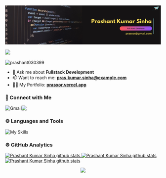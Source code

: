 <p align="center"> 
  <img src="https://github.com/prasxor/prasxor/blob/main/banner.png"/>
</p>

[![](https://visitcount.itsvg.in/api?id=prasxor&icon=0&color=0)](https://visitcount.itsvg.in)  

<p align="left"> 
  <img src="https://komarev.com/ghpvc/?username=prasxor&label=Profile%20views&color=0e75b6&style=flat" alt="prashant030399" />  
</p>

- 💬 Ask me about **Fullstack Development**
- 📫 Want to reach me: **pras.kumar.sinha@example.com**
- 👨‍💻 My Portfolio: **[prasxor.vercel.app](https://prasxor.vercel.app/)**

### 👋 Connect with Me
<a href="mailto:pras.kumar.sinha@gmail.com"><img align="left" src="https://img.shields.io/badge/Gmail-D14836?style=for-the-badge&logo=gmail&logoColor=white" alt="Gmail" /></a>
<a href="https://www.linkedin.com/in/prasxor/" target="_blank"><img align="left" src="https://img.shields.io/badge/LinkedIn-0077B5?style=for-the-badge&logo=linkedin&logoColor=white" target="_blank"></a>
<br/>

### ⚙️ Languages and Tools
  ![My Skills](https://skillicons.dev/icons?i=html,css,js,react,tailwind,py,typescript,bootstrap,nodejs,mongodb,c,cpp,java)

### ⚙️ GitHub Analytics
<a href="https://github.com/prasxor">
  <img height="160em" src="https://github-profile-summary-cards.vercel.app/api/cards/profile-details?username=prasxor&theme=github_dark" alt="Prashant Kumar Sinha github stats" />
</a>
<a href="https://github.com/prasxor">
   <img height="80em" src="http://github-profile-summary-cards.vercel.app/api/cards/repos-per-language?username=prasxor&theme=github_dark" alt="Prashant Kumar Sinha github stats" />
    <img height="80em" src="http://github-profile-summary-cards.vercel.app/api/cards/most-commit-language?username=prasxor&theme=github_dark" alt="Prashant Kumar Sinha github stats" />
</a>



<p align="center">  
  <img src="https://capsule-render.vercel.app/api?type=waving&color=gradient&height=100&section=footer"/>
</p>
